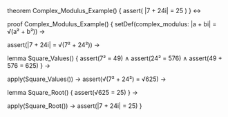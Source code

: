 theorem Complex_Modulus_Example() {
  assert(
    |7 + 24i| = 25
  )
} ↔

proof Complex_Modulus_Example() {
  setDef(complex_modulus: |a + bi| = √(a² + b²)) →
  
  assert(|7 + 24i| = √(7² + 24²)) →
  
  lemma Square_Values() {
    assert(7² = 49) ∧
    assert(24² = 576) ∧
    assert(49 + 576 = 625)
  } →
  
  apply(Square_Values()) →
  assert(√(7² + 24²) = √625) →
  
  lemma Square_Root() {
    assert(√625 = 25)
  } →
  
  apply(Square_Root()) →
  assert(|7 + 24i| = 25)
}